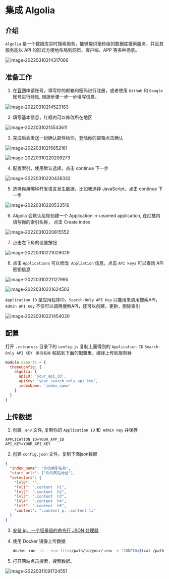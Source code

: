 # 集成 Algolia

## 介绍

`Algolia` 是一个数据库实时搜索服务，能够提供毫秒级的数据库搜索服务，并且其服务能以 API 的形式方便地布局到网页、客户端、APP 等多种场景。

![image-20220310214317066](https://gitee.com/huuu5/image/raw/master/docs/2022-03/202203102143122.png)

## 准备工作

1. 在[官网](https://www.algolia.com)申请账号，填写你的邮箱和密码进行注册，或者使用 `Github` 和 `Google` 账号进行登陆, 根据步骤一步一步填写信息。

![image-20220310214523163](https://gitee.com/huuu5/image/raw/master/docs/2022-03/202203102145226.png)

2. 填写基本信息，红框内可以修改所在地区

![image-20220310215543611](https://gitee.com/huuu5/image/raw/master/docs/2022-03/202203102155672.png)

3. 完成后会发送一封确认邮件给你，登陆你的邮箱点击确认

![image-20220310215852161](https://gitee.com/huuu5/image/raw/master/docs/2022-03/202203102158217.png)

![image-20220310220209273](https://gitee.com/huuu5/image/raw/master/docs/2022-03/202203102202344.png)

4. 配置索引，使用默认选择，点击 continue 下一步

![image-20220310220426332](https://gitee.com/huuu5/image/raw/master/docs/2022-03/202203102213847.png)

5. 选择你用哪种开发语言发生数据，比如我选择 JavaScript，点击 continue 下一步

![image-20220310220533516](https://gitee.com/huuu5/image/raw/master/docs/2022-03/202203102205567.png)

6. Algolia 会默认给你创建一个 Application -> unamed application, 在红框内填写你的索引名称， 点击 Create index

![image-20220310220815552](https://gitee.com/huuu5/image/raw/master/docs/2022-03/202203102208629.png)

7. 点击左下角的设置按钮

![image-20220310221029029](https://gitee.com/huuu5/image/raw/master/docs/2022-03/202203102210107.png)



8. 点击 `Applications` 可以修改` Appliation` 信息，点击 `API keys` 可以查询 API 密钥信息

![image-20220310221127995](https://gitee.com/huuu5/image/raw/master/docs/2022-03/202203102211058.png)

![image-20220310221624503](https://gitee.com/huuu5/image/raw/master/docs/2022-03/202203102216562.png)

`Application ID` 是应用程序ID，`Search-Only API Key` 只能用来调用搜索API，`Admin API Key` 不仅可以调用搜索API，还可以创建，更新，删除索引

![image-20220310221454020](https://gitee.com/huuu5/image/raw/master/docs/2022-03/202203102214108.png)





## 配置

打开 `.vitepress` 目录下的 `config.js` 复制上面得到的 `Application ID` `Search-Only API KEY ` `索引名称` 粘贴到下面的配置里，编译上传到服务器

```js
module.exports = {
  themeConfig: {
    algolia: {
      apiId: 'your_api_id',
      apiKey: 'your_search_only_api_key',
      indexName: 'index_name'
    }
  }
}
```



## 上传数据

1. 创建 `.env` 文件, 复制你的 `Application ID` 和` Admin Key` 并保存

```
APPLICATION_ID=YOUR_APP_ID
API_KEY=YOUR_API_KEY
```

2. 创建 `config.json` 文件，复制下面json数据

```json
{
  "index_name": "你的索引名称",
  "start_urls": ["你的网站地址"],
  "selectors": {
    "lvl0": "",
    "lvl1": ".content  h1",
    "lvl2": ".content  h2",
    "lvl3": ".content  h3",
    "lvl4": ".content  h4",
    "lvl5": ".content  h5",
    "content": ".content p, .content li"
  }
}
```

3. [安装 jq，一个轻量级的命令行 JSON 处理器](https://github.com/stedolan/jq/wiki/Installation)

4. 使用 Docker 镜像上传数据

   

   ```bash
   docker run -it --env-file=/path/to/your/.env -e "CONFIG=$(cat /path/to/your/config.json | jq -r tostring)" algolia/docsearch-scraper
   ```

   

5. 打开网站点击搜索，搜索数据。

![image-20220311091724551](https://gitee.com/huuu5/image/raw/master/docs/2022-03/202203110917677.png)
